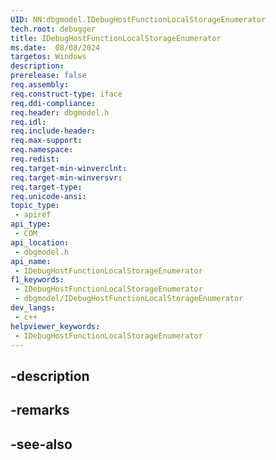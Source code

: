 ```yaml
---
UID: NN:dbgmodel.IDebugHostFunctionLocalStorageEnumerator
tech.root: debugger
title: IDebugHostFunctionLocalStorageEnumerator
ms.date:  08/08/2024
targetos: Windows
description: 
prerelease: false
req.assembly: 
req.construct-type: iface
req.ddi-compliance: 
req.header: dbgmodel.h
req.idl: 
req.include-header: 
req.max-support: 
req.namespace: 
req.redist: 
req.target-min-winverclnt: 
req.target-min-winversvr: 
req.target-type: 
req.unicode-ansi: 
topic_type:
 - apiref
api_type:
 - COM
api_location:
 - dbgmodel.h
api_name:
 - IDebugHostFunctionLocalStorageEnumerator
f1_keywords:
 - IDebugHostFunctionLocalStorageEnumerator
 - dbgmodel/IDebugHostFunctionLocalStorageEnumerator
dev_langs:
 - c++
helpviewer_keywords:
 - IDebugHostFunctionLocalStorageEnumerator
---
```


## -description

## -remarks

## -see-also

